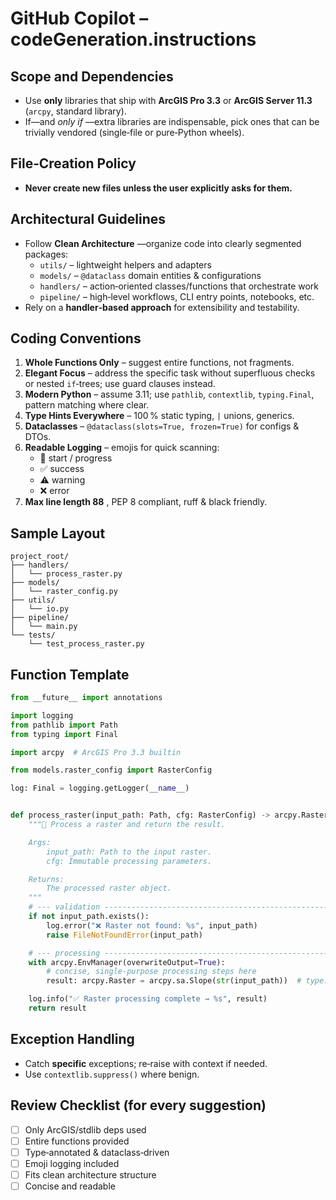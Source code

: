 # GitHub Copilot – codeGeneration.instructions

## Scope and Dependencies

* Use **only** libraries that ship with **ArcGIS Pro 3.3** or **ArcGIS Server 11.3** (`arcpy`, standard library).
* If—and  *only if* —extra libraries are indispensable, pick ones that can be trivially vendored (single‑file or pure‑Python wheels).

## File‑Creation Policy

* **Never create new files unless the user explicitly asks for them.**

## Architectural Guidelines

* Follow  **Clean Architecture** —organize code into clearly segmented packages:
  * `utils/` – lightweight helpers and adapters
  * `models/` – `@dataclass` domain entities & configurations
  * `handlers/` – action‑oriented classes/functions that orchestrate work
  * `pipeline/` – high‑level workflows, CLI entry points, notebooks, etc.
* Rely on a **handler‑based approach** for extensibility and testability.

## Coding Conventions

1. **Whole Functions Only** – suggest entire functions, not fragments.
2. **Elegant Focus** – address the specific task without superfluous checks or nested `if`‑trees; use guard clauses instead.
3. **Modern Python** – assume 3.11; use `pathlib`, `contextlib`, `typing.Final`, pattern matching where clear.
4. **Type Hints Everywhere** – 100 % static typing, `|` unions, generics.
5. **Dataclasses** – `@dataclass(slots=True, frozen=True)` for configs & DTOs.
6. **Readable Logging** – emojis for quick scanning:
   * 🔄 start / progress
   * ✅ success
   * ⚠️ warning
   * ❌ error
7. **Max line length 88** , PEP 8 compliant, ruff & black friendly.

## Sample Layout

```text
project_root/
├── handlers/
│   └── process_raster.py
├── models/
│   └── raster_config.py
├── utils/
│   └── io.py
├── pipeline/
│   └── main.py
└── tests/
    └── test_process_raster.py
```

## Function Template

```python
from __future__ import annotations

import logging
from pathlib import Path
from typing import Final

import arcpy  # ArcGIS Pro 3.3 builtin

from models.raster_config import RasterConfig

log: Final = logging.getLogger(__name__)


def process_raster(input_path: Path, cfg: RasterConfig) -> arcpy.Raster:
    """🔄 Process a raster and return the result.

    Args:
        input_path: Path to the input raster.
        cfg: Immutable processing parameters.

    Returns:
        The processed raster object.
    """
    # --- validation -------------------------------------------------------
    if not input_path.exists():
        log.error("❌ Raster not found: %s", input_path)
        raise FileNotFoundError(input_path)

    # --- processing -------------------------------------------------------
    with arcpy.EnvManager(overwriteOutput=True):
        # concise, single‑purpose processing steps here
        result: arcpy.Raster = arcpy.sa.Slope(str(input_path))  # type: ignore[attr-defined]

    log.info("✅ Raster processing complete → %s", result)
    return result
```

## Exception Handling

* Catch **specific** exceptions; re‑raise with context if needed.
* Use `contextlib.suppress()` where benign.

## Review Checklist (for every suggestion)

* [ ] Only ArcGIS/stdlib deps used
* [ ] Entire functions provided
* [ ] Type‑annotated & dataclass‑driven
* [ ] Emoji logging included
* [ ] Fits clean architecture structure
* [ ] Concise and readable
